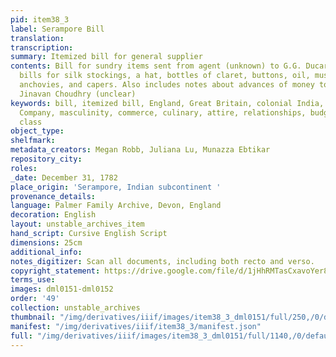```yaml
---
pid: item38_3
label: Serampore Bill
translation:
transcription:
summary: Itemized bill for general supplier
contents: Bill for sundry items sent from agent (unknown) to G.G. Ducarel, including
  bills for silk stockings, a hat, bottles of claret, buttons, oil, mustard, cucumber,
  anchovies, and capers. Also includes notes about advances of money to a man named
  Jinavan Choudhry (unclear)
keywords: bill, itemized bill, England, Great Britain, colonial India, East India
  Company, masculinity, commerce, culinary, attire, relationships, budget, household,
  class
object_type:
shelfmark:
metadata_creators: Megan Robb, Juliana Lu, Munazza Ebtikar
repository_city:
roles:
_date: December 31, 1782
place_origin: 'Serampore, Indian subcontinent '
provenance_details:
language: Palmer Family Archive, Devon, England
decoration: English
layout: unstable_archives_item
hand_script: Cursive English Script
dimensions: 25cm
additional_info:
notes_digitizer: Scan all documents, including both recto and verso.
copyright_statement: https://drive.google.com/file/d/1jHhRMTasCxavoYer89Wn8_Xn65nL0sW0/view?usp=sharing
terms_use:
images: dml0151-dml0152
order: '49'
collection: unstable_archives
thumbnail: "/img/derivatives/iiif/images/item38_3_dml0151/full/250,/0/default.jpg"
manifest: "/img/derivatives/iiif/item38_3/manifest.json"
full: "/img/derivatives/iiif/images/item38_3_dml0151/full/1140,/0/default.jpg"
---
```

